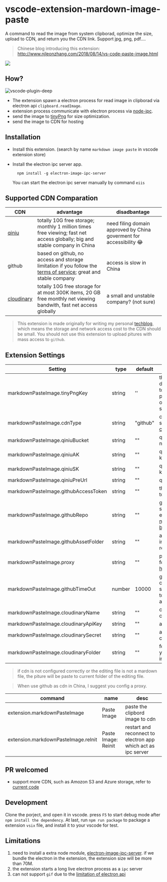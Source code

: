 # vscode-extension-mardown-image-paste

A command to read the image from system clipborad, optimize the size, upload to CDN, and return you the CDN link. Support jpg, png, pdf....

> Chinese blog introducing this extension: http://www.njleonzhang.com/2018/08/14/vs-code-paste-image.html

![](https://user-images.githubusercontent.com/13174059/43623851-146acf7e-9716-11e8-83b9-6fc68bcce2e0.gif)

## How?

![vscode-plugin-deep](https://user-images.githubusercontent.com/13174059/43622590-7e58580e-970f-11e8-8edd-06b97ffedf49.png)

* The extension spawn a electron process for read image in clipborad via electron api `clipboard.readImage`.
* extension process communicate with electron process via [node-ipc](https://github.com/RIAEvangelist/node-ipc).
* send the image to [tinyPng](https://tinypng.com/) for size optimization.
* send the image to CDN for hosting

## Installation
* Install this extension. (search by name `markdown image paste`  in vscode extension store)
* Install the electron ipc server app.
  ```
    npm install -g electron-image-ipc-server
  ```

  You can start the electron ipc server manually by command `eiis`

## Supported CDN Comparation

| CDN | advantage | disadbantage |
|-- |-- | -- |
| [qiniu](https://www.qiniu.com/prices) | totally 10G free storage; monthly 1 million times free viewing; fast net access globally; big and stable company in China | need filing domain approved by China goverment for accessibility 😂 |
| github | based on github, no access and storage limitation if you follow the [terms of service](https://help.github.com/articles/github-terms-of-service/); great and stable company | access is slow in China |
| [cloudinary](https://cloudinary.com/pricing) | totally 10G free storage for at most 300K items, 20 GB free monthly net viewing bandwith, fast net access globally | a small and unstable company? (not sure) |

> This extension is made originally for writing my personal [techblog](https://www.njleonzhang.com/), which means the storage and network access cost to the CDN should be small. You should not use this extension to upload pitures with mass access to `github`.

## Extension Settings

| Setting | type | default | desc |
| -- | -- | -- | --|
| markdownPasteImage.tinyPngKey | string | '' | the tiny png developer key, refer to the [doc](https://tinypng.com/developers), if not provided, the optimization is skipped |
| markdownPasteImage.cdnType | string | "github" |  cdn type, currently support [qiniu](https://www.qiniu.com/), github, [cloudinary](https://cloudinary.com/) |
| markdownPasteImage.qiniuBucket | string | "" | qiniu cdn's bucket name |
| markdownPasteImage.qiniuAK | string | "" | qiniu cdn's access key |
| markdownPasteImage.qiniuSK | string | "" | qiniu cdn's security key |
| markdownPasteImage.qiniuPreUrl | string | "" | qiniu cdn's pre-url  |
| markdownPasteImage.githubAccessToken | string | "" | the github access token  |
| markdownPasteImage.githubRepo | string | "" | github repository to store your images, example: [njleonzhang/image-bed](https://github.com/njleonzhang/image-bed) |
| markdownPasteImage.githubAssetFolder | string | "" | asset folder of your image bed github repository  |
| markdownPasteImage.proxy | string | "" | proxy for github api, for exmaple: http://127.0.0.1:1087 |
| markdownPasteImage.githubTimeOut | number | 10000 | github api is slow in china, here you can set timeout according to you network. 10s as default |
| markdownPasteImage.cloudinaryName | string | "" | cloud name of cloudinary |
| markdownPasteImage.cloudinaryApiKey | string | "" | api key of cloudinary |
| markdownPasteImage.cloudinarySecret | string | "" | api secret of cloudinary |
| markdownPasteImage.cloudinaryFolder | string | "" | folder of cloudinary you want to put your image in |

> if cdn is not configured correctly or the editing file is not a mardown file, the piture will be paste to current folder of the editing file.

> When use github as cdn in China, I suggest you config a proxy.

| command | name | desc |
| -- | -- | -- |
| extension.markdownPasteImage | Paste Image | paste the clipbord image to cdn |
| extension.markdownPasteImage.reInit | Paste Image: Reinit | restart and reconnect to electron app which act as ipc server |

## PR welcomed 
* support more CDN, such as Amozon S3 and Azure storage, refer to [current code](https://github.com/njleonzhang/vscode-extension-mardown-image-paste/blob/master/src/CdnUploader/)

## Development
Clone the porject, and open it in vscode. press `F5` to start debug mode after `npm install the dependency`. At last, run `npm run package` to package a extension `vsix` file, and install it to your vscode for test.

## Limitations
1. need to install a extra node module, [electron-image-ipc-server](https://github.com/njleonzhang/electron-image-ipc-server). if we bundle the electron in the extension, the extension size will be more than 70M.
2. the extension starts a long live electron process as a `ipc` server
3. can not support `gif` due to the [limitation of electron api](https://github.com/electron/electron/issues/8485)
